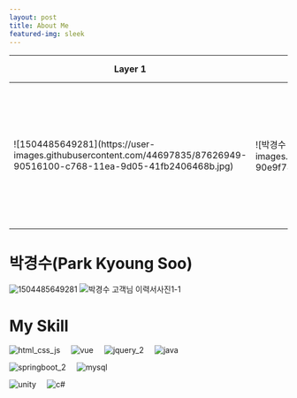 ```yaml
---
layout: post
title: About Me
featured-img: sleek
---
```


<table> 
    <thead> 
     <tr> 
      <th>Layer 1</th> 
      <th>Layer 2</th> 
      <th>Layer 3</th> 
     </tr> 
    </thead> 
    <tbody> 
     <tr> 
      <td rowspan=4>![1504485649281](https://user-images.githubusercontent.com/44697835/87626949-90516100-c768-11ea-9d05-41fb2406468b.jpg)</td> 
      <td rowspan=4>![박경수 고객님 이력서사진1-1](https://user-images.githubusercontent.com/44697835/87626951-90e9f780-c768-11ea-8859-9e864a2e7925.jpg) </td> 
      <td>L3 Name A</td> 
     </tr> 
     <tr> 
      <td>L3 Name B</td> 
     </tr> 
     <tr> 
      <td>L3 Name C</td> 
     </tr> 
     <tr> 
      <td>L3 Name D</td> 
     </tr> 
    </tbody> 
</table> 


# 박경수(Park Kyoung Soo)
![1504485649281](https://user-images.githubusercontent.com/44697835/87626949-90516100-c768-11ea-9d05-41fb2406468b.jpg) ![박경수 고객님 이력서사진1-1](https://user-images.githubusercontent.com/44697835/87626951-90e9f780-c768-11ea-8859-9e864a2e7925.jpg) 



# My Skill

![html_css_js](https://user-images.githubusercontent.com/44697835/86319956-acd1a180-bc70-11ea-946e-09a11a71fb27.png) &nbsp; &nbsp; ![vue](https://user-images.githubusercontent.com/44697835/86319509-a3940500-bc6f-11ea-815e-6f7612ee657a.png) &nbsp; &nbsp; ![jquery_2](https://user-images.githubusercontent.com/44697835/86319481-9a0a9d00-bc6f-11ea-855e-e0bf301d8185.png)  &nbsp; &nbsp;  ![java](https://user-images.githubusercontent.com/44697835/86319460-9119cb80-bc6f-11ea-9cb2-92a5c15f47b5.png)  

![springboot_2](https://user-images.githubusercontent.com/44697835/86319498-9f67e780-bc6f-11ea-8c9d-ae4c7948c638.png)  &nbsp; &nbsp;  ![mysql](https://user-images.githubusercontent.com/44697835/86319496-9d058d80-bc6f-11ea-9e23-93d8990d2fd4.png)  

![unity](https://user-images.githubusercontent.com/44697835/86319504-a1ca4180-bc6f-11ea-81b7-51601427b49b.png)  &nbsp; &nbsp;  ![c#](https://user-images.githubusercontent.com/44697835/86319304-34b6ac00-bc6f-11ea-9b19-00067f7b6457.png)  
